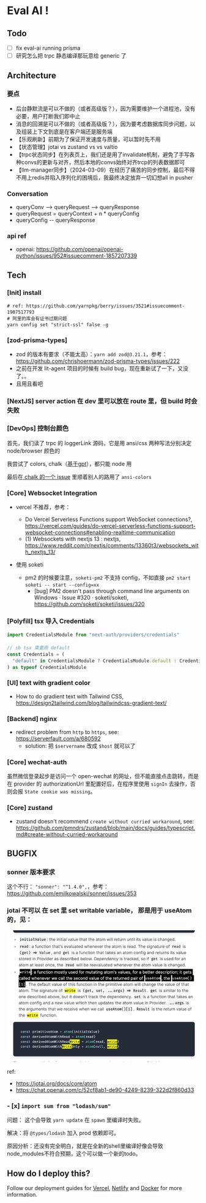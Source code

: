 # Eval AI !

## Todo

- [ ] fix eval-ai running prisma
- [ ] 研究怎么把 trpc 静态编译那玩意给 generic 了

## Architecture

### 要点

- 后台静默流是可以不做的（或者高级版？），因为需要维护一个进程池，没有必要，用户打断我们即中止
- 消息的回溯是可以不做的（或者高级版？），因为要考虑数据库同步问题，以及组装上下文到底是在客户端还是服务端
- 【乐观刷新】前期为了保证开发速度与质量，可以暂时先不用
- 【状态管理】jotai vs zustand vs vs valtio
- 【trpc状态同步】在列表页上，我们还是用了invalidate机制，避免了手写各种convs的更新与对齐，然后本地的convs始终对齐trcp的列表数据即可
- 【llm-manager同步】（2024-03-09）在经历了痛苦的同步控制，最后不得不用上redis并陷入序列化的困境后，我最终决定放弃一切幻想all in pusher


### Conversation

- queryConv --> queryRequest --> queryResponse
- queryRequest = queryContext + n * queryConfig
- queryConfig -- queryResponse

### api ref

- openai: https://github.com/openai/openai-python/issues/952#issuecomment-1857207339

## Tech

### [Init] install

```shell
# ref: https://github.com/yarnpkg/berry/issues/3521#issuecomment-1907517793
# 阿里的库会有证书过期问题
yarn config set "strict-ssl" false -g
```

### [zod-prisma-types] 

- zod 的版本有要求（不能太高）：`yarn add zod@3.21.1`，参考：https://github.com/chrishoermann/zod-prisma-types/issues/222
- 之前在开发 lit-agent 项目的时候有 build bug，现在重新试了一下，又没了。。
- 且用且看吧

### [NextJS] server action 在 dev 里可以放在 route 里，但 build 时会失败

### [DevOps] 控制台颜色

首先，我们读了 trpc 的 loggerLink 源码，它是用 ansi/css 两种写法分别决定 node/browser 颜色的

我尝试了 colors, chalk（[基于gpt](https://chat.openai.com/c/756f58ea-4d30-4b74-9c52-e4847dd2fdbf)），都只能 node 用

最后在[ chalk 的一个 issue](https://github.com/chalk/chalk/issues/535#issuecomment-1072761585) 里顺着别人的路用了 `ansi-colors`

### [Core] Websocket Integration

- vercel 不推荐，参考：
  - Do Vercel Serverless Functions support WebSocket connections?, https://vercel.com/guides/do-vercel-serverless-functions-support-websocket-connections#enabling-realtime-communication
  - (1) Websockets with nextjs 13 : nextjs, https://www.reddit.com/r/nextjs/comments/13360t3/websockets_with_nextjs_13/

- 使用 soketi
  - pm2 的时候要注意，`soketi-pm2` 不支持 config，不如直接 `pm2 start soketi -- start --config=xx`
    - [bug] PM2 doesn't pass through command line arguments on Windows · Issue #320 · soketi/soketi, https://github.com/soketi/soketi/issues/320

### [Polyfill] tsx 导入 Credentials

```ts
import CredentialsModule from "next-auth/providers/credentials"

// sb tsx 需要用 default
const Credentials = (
  "default" in CredentialsModule ? CredentialsModule.default : CredentialsModule
) as typeof CredentialsModule
```


### [UI] text with gradient color

- How to do gradient text with Tailwind CSS, https://design2tailwind.com/blog/tailwindcss-gradient-text/

### [Backend] nginx

- redirect problem from `http` to `https`, see: https://serverfault.com/a/680592
  - solution: 把 `$servername` 改成 `$host` 就可以了

### [Core] wechat-auth

虽然微信登录起步是访问一个 open-wechat 的网址，但不能直接点击跳转，而是在 provider 的 authorizationUrl 里配置好后，在程序里使用 `signIn` 去操作，否则会报 `State cookie was missing`。

### [Core] zustand

- zustand doesn't recommend `create without curried workaround`, see: https://github.com/pmndrs/zustand/blob/main/docs/guides/typescript.md#create-without-curried-workaround

## BUGFIX

### sonner 版本要求

这个不行： `"sonner": "^1.4.0",`，参考：https://github.com/emilkowalski/sonner/issues/353

### jotai 不可以 在 set 里 set writable variable， 那是用于 useAtom 的，见：

![img.png](docs/jotai-writeable.png)

ref:
- https://jotai.org/docs/core/atom
- https://chat.openai.com/c/52cf8ab1-de90-4249-8239-322d2f860d33

### - [x] `import sum from "lodash/sum"`

问题： 这个会导致 `yarn update` 在 `spawn` 里编译时失败。

解决：将 `@types/lodash` 加入 prod 依赖即可。

原因分析：还没有完全明白，就是在全新的shell里编译好像会导致node_modules不符合预期，这个可以做一个新的todo。


## How do I deploy this?

Follow our deployment guides for [Vercel](https://create.t3.gg/en/deployment/vercel), [Netlify](https://create.t3.gg/en/deployment/netlify) and [Docker](https://create.t3.gg/en/deployment/docker) for more information.
